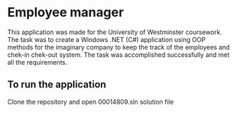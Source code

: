 # Employee manager

This application was made for the University of Westminster coursework. 
The task was to create a Windows .NET (C#) application using OOP methods for the imaginary company to keep the track of the employees and chek-in chek-out system. 
The task was accomplished successfully and met all the requirements.

## To run the application
Clone the repository and open 00014809.sln solution file
